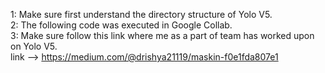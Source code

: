 1: Make sure first understand the directory structure of Yolo V5.                                                                                                      
2: The following code was executed in Google Collab.                                                                                
3: Make sure follow this link where me as a part of team has worked upon on  Yolo V5.                                                                                            
link --> https://medium.com/@drishya21119/maskin-f0e1fda807e1


